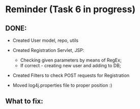# Reminder (Task 6 in progress)

## DONE:

- Created User model, repo, utils

- Created Registration Servlet, JSP:
	- Checking given parameters by means of RegEx;
	- If correct - creating new user and adding to DB;
	
- Created Filters to check POST requests for Registration

- Moved log4j.properties file to proper position :)

## What to fix:


